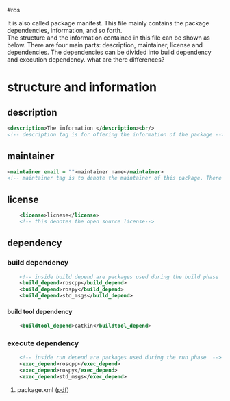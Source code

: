 #ros

It is also called package manifest. This file mainly contains the package dependencies, information, and so forth.<br />The structure and the information contained in this file can be shown as below. There are four main parts: description, maintainer, license and dependencies. The dependencies can be divided into build dependency and execution dependency. what are there differences?

# structure and information

## description

```xml
<description>The information </description><br/>
<!-- description tag is for offering the information of the package -->
```

## maintainer

```xml
<maintainer email = "">maintainer name</maintainer>
<!-- maintainer tag is to denote the maintainer of this package. There can be multiple maintainers. -->
```

## license

```xml
	<license>licnese</license>
	<!-- this denotes the open source license-->
```

## dependency

### build dependency

```xml
	<!-- inside build depend are packages used during the build phase  -->
	<build_depend>roscpp</build_depend>
	<build_depend>rospy</build_depend>
	<build_depend>std_msgs</build_depend>
```

#### build tool dependency

```xml
	<buildtool_depend>catkin</buildtool_depend>
```

### execute dependency

```xml
	<!-- inside run depend are packages used during the run phase  -->
	<exec_depend>roscpp</exec_depend>
	<exec_depend>rospy</exec_depend>
	<exec_depend>std_msgs</exec_depend>
```




1. package.xml ([pdf](zotero://open-pdf/library/items/AZFGEHEQ?page=3&annotation=5GH6LM8T))
